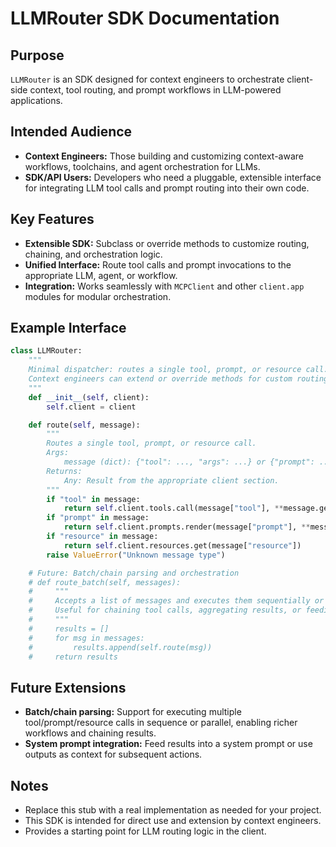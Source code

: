 
# LLMRouter SDK Documentation

## Purpose
`LLMRouter` is an SDK designed for context engineers to orchestrate client-side context, tool routing, and prompt workflows in LLM-powered applications.

## Intended Audience
- **Context Engineers:** Those building and customizing context-aware workflows, toolchains, and agent orchestration for LLMs.
- **SDK/API Users:** Developers who need a pluggable, extensible interface for integrating LLM tool calls and prompt routing into their own code.

## Key Features
- **Extensible SDK:** Subclass or override methods to customize routing, chaining, and orchestration logic.
- **Unified Interface:** Route tool calls and prompt invocations to the appropriate LLM, agent, or workflow.
- **Integration:** Works seamlessly with `MCPClient` and other `client.app` modules for modular orchestration.


## Example Interface
```python
class LLMRouter:
    """
    Minimal dispatcher: routes a single tool, prompt, or resource call.
    Context engineers can extend or override methods for custom routing.
    """
    def __init__(self, client):
        self.client = client

    def route(self, message):
        """
        Routes a single tool, prompt, or resource call.
        Args:
            message (dict): {"tool": ..., "args": ...} or {"prompt": ...} or {"resource": ...}
        Returns:
            Any: Result from the appropriate client section.
        """
        if "tool" in message:
            return self.client.tools.call(message["tool"], **message.get("args", {}))
        if "prompt" in message:
            return self.client.prompts.render(message["prompt"], **message.get("args", {}))
        if "resource" in message:
            return self.client.resources.get(message["resource"])
        raise ValueError("Unknown message type")

    # Future: Batch/chain parsing and orchestration
    # def route_batch(self, messages):
    #     """
    #     Accepts a list of messages and executes them sequentially or in parallel.
    #     Useful for chaining tool calls, aggregating results, or feeding outputs into system prompts.
    #     """
    #     results = []
    #     for msg in messages:
    #         results.append(self.route(msg))
    #     return results
```

## Future Extensions
- **Batch/chain parsing:** Support for executing multiple tool/prompt/resource calls in sequence or parallel, enabling richer workflows and chaining results.
- **System prompt integration:** Feed results into a system prompt or use outputs as context for subsequent actions.

## Notes
- Replace this stub with a real implementation as needed for your project.
- This SDK is intended for direct use and extension by context engineers.
- Provides a starting point for LLM routing logic in the client.
